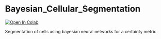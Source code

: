 # Bayesian_Cellular_Segmentation

[![Open In Colab](https://colab.research.google.com/assets/colab-badge.svg)](https://colab.research.google.com/github/IhabBendidi/Bayesian_Cellular_Segmentation/blob/main/Cell_Segmentation_Bayesian.ipynb)


Segmentation of cells using bayesian neural networks for a certainty metric
